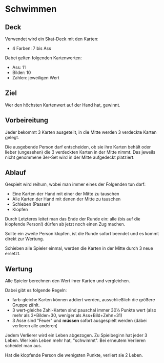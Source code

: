 # Schwimmen

## Deck

Verwendet wird ein Skat-Deck mit den Karten:

* 4 Farben: 7 bis Ass

Dabei gelten folgenden Kartenwerten:

* Ass: 11
* Bilder: 10
* Zahlen: jeweiligen Wert

## Ziel

Wer den höchsten Kartenwert auf der Hand hat, gewinnt.

## Vorbeireitung

Jeder bekommt 3 Karten ausgeteilt, in die Mitte werden 3 verdeckte Karten gelegt.

Die ausgebende Person darf entscheiden, ob sie ihre Karten behält oder lieber (ungesehen) die 3 verdeckten Karten in der Mitte nimmt. Das jeweils nicht genommene 3er-Set wird in der Mitte aufgedeckt platziert.

## Ablauf

Gespielt wird reihum, wobei man immer eines der Folgenden tun darf:

* Eine Karten der Hand mit einer der Mitte zu tauschen
* Alle Karten der Hand mit denen der Mitte zu tauschen
* Schieben (Passen)
* Klopfen

Durch Letzteres leitet man das Ende der Runde ein: alle (bis auf die klopfende Person!) dürfen ab jetzt noch einen Zug machen.

Sollte ein zweite Person klopfen, ist die Runde sofort beendet und es kommt direkt zur Wertung.

Schieben alle Spieler einmal, werden die Karten in der Mitte durch 3 neue ersetzt.

## Wertung

Alle Spieler berechnen den Wert ihrer Karten und vergleichen.

Dabei gibt es folgende Regeln:

* farb-gleiche Karten können addiert werden, ausschließlich die größere Gruppe zählt.
* 3 wert-gleiche Zahl-Karten sind pauschal immer 30½ Punkte wert (also mehr als 3*Bilder=30, weniger als Ass+Bild+Zehn=31)
* 3 Asse sind "Feuer" und **müssen** sofort ausgespielt werden (dabei verlieren alle anderen)

Jedem Verlierer wird ein Leben abgezogen. Zu Spielbeginn hat jeder 3 Leben. Wer kein Leben mehr hat, "schwimmt". Bei erneutem Verlieren scheidet man aus.

Hat die klopfende Person die wenigsten Punkte, verliert sie 2 Leben.
